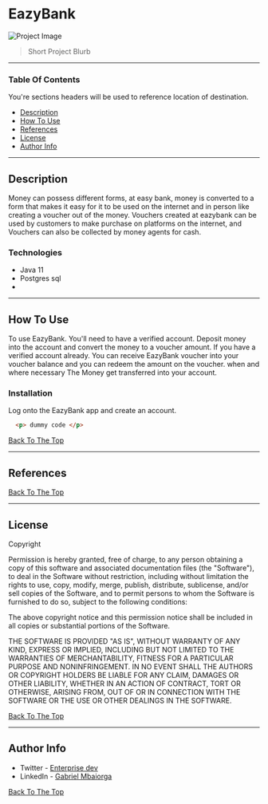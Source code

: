 # EazyBank 
![Project Image](project-image-url)
> Short Project Blurb

---
### Table Of Contents
You're sections headers will be used to reference location of destination.

- [Description](#description)
- [How To Use](#how-to-use)
- [References](#refrences)
- [License](#license)
- [Author Info](#author-info)

---
## Description
Money can possess different forms, at easy bank, money is converted to a form that makes it easy for it to be used on the internet and in person
like creating a voucher out of the money. Vouchers created at eazybank can be used by customers to make purchase on platforms on the internet, and
Vouchers can also be collected by money agents for cash.

### Technologies 
- Java 11
- Postgres sql
- 

---
## How To Use

To use EazyBank. You'll need to have a verified account. Deposit money into the account and convert the money to a voucher amount. 
If you have a verified account already. You can receive EazyBank voucher into your voucher balance and you can redeem the amount on the voucher. when and where necessary
The Money get transferred into your account.
### Installation
Log onto the EazyBank app and create an account. 


```html
  <p> dummy code </p>
```
[Back To The Top](#project-name)

---

## References
[Back To The Top](#project-name)

---
## License

Copyright <YEAR> <COPYRIGHT HOLDER>

Permission is hereby granted, free of charge, to any person obtaining a copy of this software and associated documentation files (the "Software"),
to deal in the Software without restriction, including without limitation the rights to use, copy, modify, merge, publish, distribute, sublicense,
and/or sell copies of the Software, and to permit persons to whom the Software is furnished to do so, subject to the following conditions:

The above copyright notice and this permission notice shall be included in all copies or substantial portions of the Software.
  
THE SOFTWARE IS PROVIDED "AS IS", WITHOUT WARRANTY OF ANY KIND, EXPRESS OR IMPLIED, INCLUDING BUT NOT LIMITED TO THE WARRANTIES OF MERCHANTABILITY,
FITNESS FOR A PARTICULAR PURPOSE AND NONINFRINGEMENT. IN NO EVENT SHALL THE AUTHORS OR COPYRIGHT HOLDERS BE LIABLE FOR ANY CLAIM, DAMAGES OR OTHER
LIABILITY, WHETHER IN AN ACTION OF CONTRACT, TORT OR OTHERWISE, ARISING FROM, OUT OF OR IN CONNECTION WITH THE SOFTWARE OR THE USE OR OTHER DEALINGS
IN THE SOFTWARE.
  
  
[Back To The Top](#project-name)
  
---
## Author Info
  - Twitter - [Enterprise dev](https://twitter.com/duver_sdl)
  - LinkedIn - [Gabriel Mbaiorga](https://wwww.linkedin.com/in/gabriel-mbaiorga)
  
[Back To The Top](#project-name)
  
